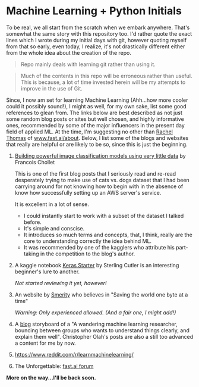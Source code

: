 # Machine Learning + Python Initials
To be real, we all start from the scratch when we embark anywhere. That's somewhat the same story with this repository too. I'd rather quote the exact lines which I wrote during my initial days with git, however quoting myself from that so early, even today, I realize, it's not drastically different either from the whole idea about the creation of the repo.

> Repo mainly deals with learning git rather than using it.

> Much of the contents in this repo will be erroneous rather than useful. This is because, a lot of time invested herein will be my attempts to improve in the use of Git.

Since, I now am set for learning Machine Learning (Ahh...how more cooler could it possibly sound!), I might as well, for my own sake, list some good references to glean from. The links below are best described as not just some random blog posts or sites but well chosen, and highly informative ones, recommended by some of the major influencers in the present day field of applied ML. At the time, I'm suggesting no other than [Rachel Thomas](https://twitter.com/math_rachel) of www.fast.ai/about. Below, I list some of the blogs and websites that really are helpful or are likely to be so, since this is just the beginning.

1. [Building powerful image classification models using very little data](https://blog.keras.io/building-powerful-image-classification-models-using-very-little-data.html) by Francois Chollet

    This is one of the first blog posts that I seriously read and re-read desperately trying to make use of cats vs. dogs dataset that I had been carrying around for not knowing how to begin with in the absence of know how successfully setting up an AWS server's service.
    
    It is excellent in a lot of sense.
    - I could instantly start to work with a subset of the dataset I talked before.
    - It's simple and conscise.
    - It introduces so much terms and concepts, that, I think, really are the core to understanding correctly the idea behind ML.
    - It was recommended by one of the kagglers who attribute his part-taking in the competition to the blog's author.
    
2. A kaggle notebook [Keras Starter](https://www.kaggle.com/sterlingcutler/keras-starter/notebook) by Sterling Cutler is an interesting beginner's lure to another.
    
    _Not started reviewing it yet, however!_

3. An website by [Smerity](https://smerity.com/articles/articles.html) who believes in "Saving the world one byte at a time"
    
    _Warning: Only experienced allowed. (And a fair one, I might add!)_
    
4. A [blog](http://colah.github.io/) storyboard of a "A wandering machine learning researcher, bouncing between groups who wants to understand things clearly, and explain them well". Christopher Olah's posts are also a still too advanced a content for me by now.

5. https://www.reddit.com/r/learnmachinelearning/

6. The Unforgettable: [fast.ai forum](http://forums.fast.ai)

**More on the way...I'll be back soon.**
